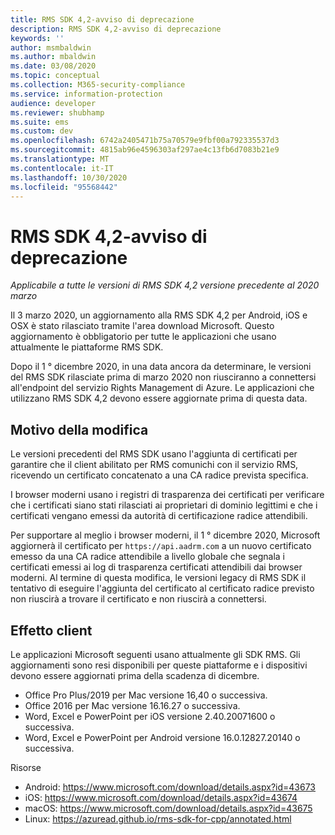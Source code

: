```yaml
---
title: RMS SDK 4,2-avviso di deprecazione
description: RMS SDK 4,2-avviso di deprecazione
keywords: ''
author: msmbaldwin
ms.author: mbaldwin
ms.date: 03/08/2020
ms.topic: conceptual
ms.collection: M365-security-compliance
ms.service: information-protection
audience: developer
ms.reviewer: shubhamp
ms.suite: ems
ms.custom: dev
ms.openlocfilehash: 6742a2405471b75a70579e9fbf00a792335537d3
ms.sourcegitcommit: 4815ab96e4596303af297ae4c13fb6d7083b21e9
ms.translationtype: MT
ms.contentlocale: it-IT
ms.lasthandoff: 10/30/2020
ms.locfileid: "95568442"
---
```

# <a name="rms-sdk-42-deprecation-notice"></a>RMS SDK 4,2-avviso di deprecazione 

*Applicabile a tutte le versioni di RMS SDK 4,2 versione precedente al 2020 marzo*

Il 3 marzo 2020, un aggiornamento alla RMS SDK 4,2 per Android, iOS e OSX è stato rilasciato tramite l'area download Microsoft. Questo aggiornamento è obbligatorio per tutte le applicazioni che usano attualmente le piattaforme RMS SDK.  

Dopo il 1 ° dicembre 2020, in una data ancora da determinare, le versioni del RMS SDK rilasciate prima di marzo 2020 non riusciranno a connettersi all'endpoint del servizio Rights Management di Azure. Le applicazioni che utilizzano RMS SDK 4,2 devono essere aggiornate prima di questa data. 

## <a name="reason-for-change"></a>Motivo della modifica 

Le versioni precedenti del RMS SDK usano l'aggiunta di certificati per garantire che il client abilitato per RMS comunichi con il servizio RMS, ricevendo un certificato concatenato a una CA radice prevista specifica.  

I browser moderni usano i registri di trasparenza dei certificati per verificare che i certificati siano stati rilasciati ai proprietari di dominio legittimi e che i certificati vengano emessi da autorità di certificazione radice attendibili.  

Per supportare al meglio i browser moderni, il 1 ° dicembre 2020, Microsoft aggiornerà il certificato per `https://api.aadrm.com` a un nuovo certificato emesso da una CA radice attendibile a livello globale che segnala i certificati emessi ai log di trasparenza certificati attendibili dai browser moderni. Al termine di questa modifica, le versioni legacy di RMS SDK il tentativo di eseguire l'aggiunta del certificato al certificato radice previsto non riuscirà a trovare il certificato e non riuscirà a connettersi.  

## <a name="client-impact"></a>Effetto client 

Le applicazioni Microsoft seguenti usano attualmente gli SDK RMS. Gli aggiornamenti sono resi disponibili per queste piattaforme e i dispositivi devono essere aggiornati prima della scadenza di dicembre. 

- Office Pro Plus/2019 per Mac versione 16,40 o successiva.
- Office 2016 per Mac versione 16.16.27 o successiva.
- Word, Excel e PowerPoint per iOS versione 2.40.20071600 o successiva.
- Word, Excel e PowerPoint per Android versione 16.0.12827.20140 o successiva.

Risorse 

- Android: https://www.microsoft.com/download/details.aspx?id=43673
- iOS: https://www.microsoft.com/download/details.aspx?id=43674 
- macOS: https://www.microsoft.com/download/details.aspx?id=43675 
- Linux: https://azuread.github.io/rms-sdk-for-cpp/annotated.html

